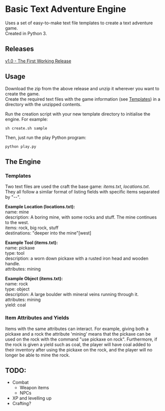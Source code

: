 # Basic Text Adventure Engine

Uses a set of easy-to-make text file templates to create a text adventure game.  
Created in Python 3.

## Releases

[v1.0 - The First Working Release](https://github.com/gardnerjack/TextAdventureEngine-Python/releases/tag/1.0)

## Usage

Download the zip from the above release and unzip it wherever you want to create the game.  
Create the required text files with the game information (see [Templates](#templates)) in a directory with the unzipped contents.

Run the creation script with your new template directory to initialise the engine. For example:

```
sh create.sh sample
```

Then, just run the play Python program:

```
python play.py
```

## The Engine

### Templates

Two text files are used the craft the base game: *items.txt*, *locations.txt*.
They all follow a similar format of listing fields with specific items separated by "--".

**Example Location (locations.txt):**  
name: mine  
description: A boring mine, with some rocks and stuff. The mine continues to the west.  
items: rock, big rock, stuff  
destinations: "deeper into the mine"[west]

**Example Tool (items.txt):**  
name: pickaxe  
type: tool  
description: a worn down pickaxe with a rusted iron head and wooden handle.  
attributes: mining

**Example Object (items.txt):**  
name: rock  
type: object  
description: A large boulder with mineral veins running through it.  
attributes: mining  
yield: coal

### Item Attributes and Yields

Items with the same attributes can interact. For example, giving both a pickaxe and a rock the attribute 'mining' means that the pickaxe can be used on the rock with the command "use pickaxe on rock". Furthermore, if the rock is given a yield such as coal, the player will have coal added to their inventory after using the pickaxe on the rock, and the player will no longer be able to mine the rock.

## TODO:

- Combat
  - Weapon items
  - NPCs
- XP and levelling up
- Crafting?
